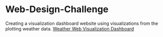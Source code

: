 # Web-Design-Challenge
Creating a visualization dashboard website using visualizations  from  the plotting weather data.
<a href="https://nextslim.github.io/Web-Design-Challenge/" rel="nofollow">Weather Web Visualization Dashboard</a> 

